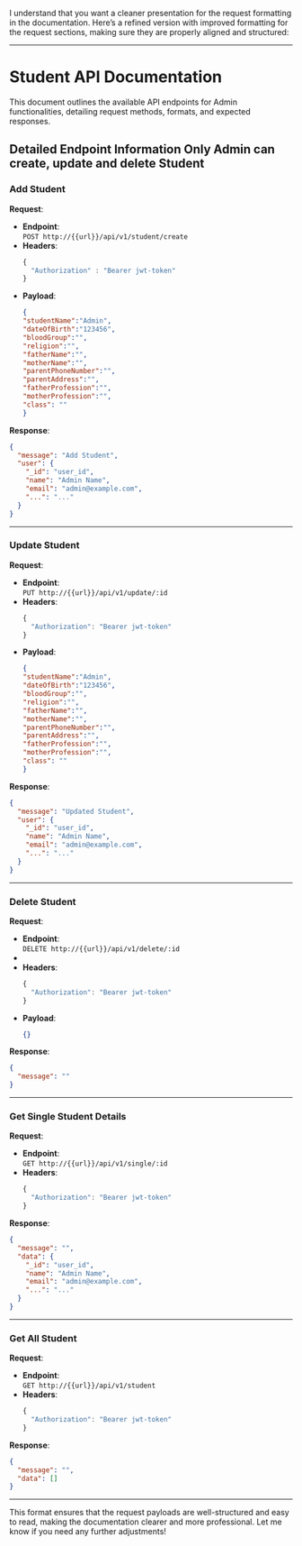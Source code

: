 I understand that you want a cleaner presentation for the request formatting in the documentation. Here’s a refined version with improved formatting for the request sections, making sure they are properly aligned and structured:

---

# Student API Documentation

This document outlines the available API endpoints for Admin functionalities, detailing request methods, formats, and expected responses.


## Detailed Endpoint Information Only Admin can create, update and delete Student

### Add Student
**Request**:
- **Endpoint**:  
  `POST http://{{url}}/api/v1/student/create`
- **Headers**:
  ```javascript
  {
    "Authorization" : "Bearer jwt-token"
  }
  ```
- **Payload**:
  ```json
  {
  "studentName":"Admin",
  "dateOfBirth":"123456",
  "bloodGroup":"",
  "religion":"",
  "fatherName":"",
  "motherName":"",
  "parentPhoneNumber":"",
  "parentAddress":"",
  "fatherProfession":"",
  "motherProfession":"",
  "class": ""
  }
  ```

**Response**:
```json
{
  "message": "Add Student",
  "user": {
    "_id": "user_id",
    "name": "Admin Name",
    "email": "admin@example.com",
    "...": "..."
  }
}
```

---

### Update Student
**Request**:
- **Endpoint**:  
  `PUT http://{{url}}/api/v1/update/:id`
- **Headers**:
  ```javascript
  {
    "Authorization": "Bearer jwt-token"
  }
  ```
- **Payload**:
  ```json
  {
  "studentName":"Admin",
  "dateOfBirth":"123456",
  "bloodGroup":"",
  "religion":"",
  "fatherName":"",
  "motherName":"",
  "parentPhoneNumber":"",
  "parentAddress":"",
  "fatherProfession":"",
  "motherProfession":"",
  "class": ""
  }
  ```

**Response**:
```json
{
  "message": "Updated Student",
  "user": {
    "_id": "user_id",
    "name": "Admin Name",
    "email": "admin@example.com",
    "...": "..."
  }
}
```

---

### Delete Student
**Request**:
- **Endpoint**:  
  `DELETE http://{{url}}/api/v1/delete/:id`
- 
- **Headers**:
  ```javascript
  {
    "Authorization": "Bearer jwt-token"
  }
  ```
- **Payload**:
  ```json
  {}
  ```

**Response**:
```json
{
  "message": ""
}
```

---

### Get Single Student Details
**Request**:
- **Endpoint**:  
  `GET http://{{url}}/api/v1/single/:id`
- **Headers**:
  ```javascript
  {
    "Authorization": "Bearer jwt-token"
  }
  ```

**Response**:
```json
{
  "message": "",
  "data": {
    "_id": "user_id",
    "name": "Admin Name",
    "email": "admin@example.com",
    "...": "..."
  }
}
```

---

### Get All Student
**Request**:
- **Endpoint**:  
  `GET http://{{url}}/api/v1/student`
- **Headers**:
  ```javascript
  {
    "Authorization": "Bearer jwt-token"
  }
  ```

**Response**:
```json
{
  "message": "",
  "data": []
}
```



---

This format ensures that the request payloads are well-structured and easy to read, making the documentation clearer and more professional. Let me know if you need any further adjustments!

